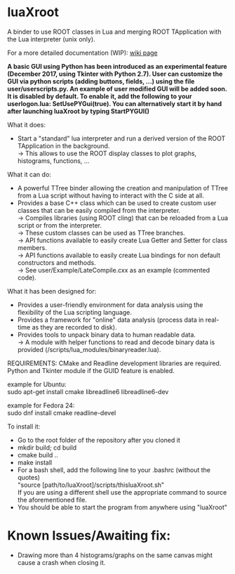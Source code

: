 # luaXroot
A binder to use ROOT classes in Lua and merging ROOT TApplication with the Lua interpreter (unix only).

For a more detailed documentation (WIP): [wiki page](https://zupalex.github.io/)

**A basic GUI using Python has been introduced as an experimental feature (December 2017, using Tkinter with Python 2.7). User can customize the GUI via python scripts (adding buttons, fields, ...) using the file user/userscripts.py. An example of user modified GUI will be added soon. It is disabled by default. To enable it, add the following to your userlogon.lua: SetUsePYGui(true). You can alternatively start it by hand after launching luaXroot by typing StartPYGUI()**

What it does:  
- Start a "standard" lua interpreter and run a derived version of the ROOT TApplication in the background.  
      -> This allows to use the ROOT display classes to plot graphs, histograms, functions, ...
    
What it can do:
- A powerful TTree binder allowing the creation and manipulation of TTree from a Lua script without having to interact with the C side at all.
- Provides a base C++ class which can be used to create custom user classes that can be easily compiled from the interpreter.  
      -> Compiles libraries (using ROOT cling) that can be reloaded from a Lua script or from the interpreter.  
      -> These custom classes can be used as TTree branches.  
      -> API functions available to easily create Lua Getter and Setter for class members.  
      -> API functions available to easily create Lua bindings for non default constructors and methods.  
      -> See user/Example/LateCompile.cxx as an example (commented code).
    
 What it has been designed for:
 - Provides a user-friendly environment for data analysis using the flexibility of the Lua scripting language.
 - Provides a framework for "online" data analysis (process data in real-time as they are recorded to disk).
 - Provides tools to unpack binary data to human readable data.  
      -> A module with helper functions to read and decode binary data is provided (/scripts/lua_modules/binaryreader.lua).
    
REQUIREMENTS:
CMake and Readline development libraries are required.
Python and Tkinter module if the GUID feature is enabled.

example for Ubuntu:  
sudo apt-get install cmake libreadline6 libreadline6-dev

example for Fedora 24:  
sudo dnf install cmake readline-devel

To install it:

- Go to the root folder of the repository after you cloned it
- mkdir build; cd build
- cmake build ..
- make install
- For a bash shell, add the following line to your .bashrc (without the quotes)  
"source [path/to/luaXroot]/scripts/thisluaXroot.sh"  
If you are using a different shell use the appropriate command to source the aforementioned file.
- You should be able to start the program from anywhere using "luaXroot"

# Known Issues/Awaiting fix:

- Drawing more than 4 histograms/graphs on the same canvas might cause a crash when closing it.
